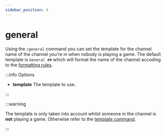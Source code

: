 ```yaml
---
sidebar_position: 4
---
```


# general

Using the `/general` command you can set the template for the channel name of the channel you're in when nobody is playing a game. The default template is `General ##` which will format the name of the channel accoding to the [formatting rules](/docs/formatting).

:::info Options

- **template** The template to use.

:::

:::warning

The template is only taken into account whilst someone in the channel is **not** playing a game. Otherwise refer to the [template command](/docs/commands/template).

:::
